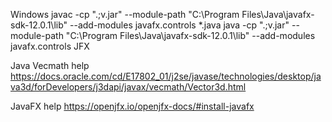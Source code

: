 Windows
javac -cp ".;v.jar" --module-path "C:\Program Files\Java\javafx-sdk-12.0.1\lib" --add-modules javafx.controls *.java
java -cp ".;v.jar" --module-path "C:\Program Files\Java\javafx-sdk-12.0.1\lib" --add-modules javafx.controls JFX

Java Vecmath help
https://docs.oracle.com/cd/E17802_01/j2se/javase/technologies/desktop/java3d/forDevelopers/j3dapi/javax/vecmath/Vector3d.html

JavaFX help
https://openjfx.io/openjfx-docs/#install-javafx
